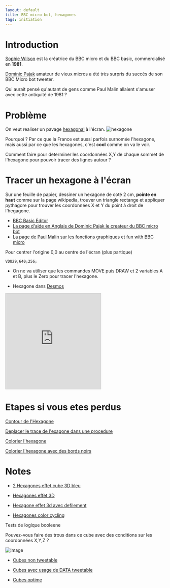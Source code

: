 ```yaml
---
layout: default
title: BBC micro bot, hexagones
tags: initiation
---
```

# Introduction

[Sophie Wilson](https://fr.wikipedia.org/wiki/Sophie_Wilson) est la créatrice du BBC micro et du BBC basic, commercialisé en **1981**.

[Dominic Pajak](https://www.bbcmicrobot.com/learn/index.html) amateur de vieux micros a été très surpris du succès de son BBC Micro bot tweeter. 

Qui aurait pensé qu'autant de gens comme Paul Malin allaient s'amuser avec cette antiquité de 1981 ?

# Problème

On veut realiser un pavage [hexagonal](https://fr.wikipedia.org/wiki/Hexagone) à l'écran.
![hexagone](https://upload.wikimedia.org/wikipedia/commons/thumb/3/38/Regular_polygon_6_annotated.svg/langfr-280px-Regular_polygon_6_annotated.svg.png)

Pourquoi ? Par ce que la France est aussi parfois surnomée l'hexagone, mais aussi par ce que les hexagones, c'est **cool** comme on va le voir.

Comment faire pour determiner les coordonnées X,Y de chaque sommet de l'hexagone pour pouvoir tracer des lignes autour ?

# Tracer un hexagone à l'écran

Sur une feuille de papier, dessiner un hexagone de coté 2 cm, **pointe en haut** comme sur la page wikipedia, trouver un triangle rectange et appliquer pythagore pour trouver les coordonnées X et Y du point à droit de l'hegagone.

- [BBC Basic Editor](https://bbcmic.ro/)
- [La page d'aide en Anglais de Dominic Pajak le createur du BBC micro bot](https://www.bbcmicrobot.com/learn/index.html)
- [La page de Paul Malin sur les fonctions graphiques](https://blog.mousefingers.com/post/bbc/bbc_reference/) et [fun with BBC micro](https://blog.mousefingers.com/post/bbc/bbc_bbcmicrobot/)


Pour centrer l'origine 0,0 au centre de l'écran (plus partique)
```basic
VDU29,640;256;
```

- On ne va utiliser que les commandes MOVE puis DRAW et 2 variables A et B, plus le Zero pour tracer l'hexagone.

- Hexagone dans [Desmos](https://www.desmos.com/calculator/4rtvzometl)

 <iframe src="https://www.desmos.com/calculator/4rtvzometl?embed" width="300px" height="300px" style="border: 1px solid #ccc" frameborder=0></iframe>

# Etapes si vous etes perdus

[Contour de l'Hexagone](https://bbcmic.ro/#%7B%22v%22%3A1%2C%22program%22%3A%22MODE0%5CnVDU29%2C640%3B512%3B%5CnS%3D128%5CnA%3DS*SQR%283%29%5CnB%3DS%5CnMOVE%20A%2C-B%5CnDRAW%20A%2CB%5CnDRAW%200%2CA%5CnDRAW%20-A%2CB%5CnDRAW%20-A%2CB%5CnDRAW%20-A%2C-B%5CnDRAW%200%2C-A%5CnDRAW%20A%2C-B%5Cn%22%7D) 

[Deplacer le trace de l'exagone dans une procedure](https://bbcmic.ro/#%7B%22v%22%3A1%2C%22program%22%3A%22MODE0%5CnVDU29%2C640%3B512%3B%5CnS%3D128%5CnA%3DS*SQR%283%29%5CnB%3DS%5CnPROCHEXA%5CnEND%5CnDEF%20PROCHEXA%5CnMOVE%20A%2C-B%5CnDRAW%20A%2CB%5CnDRAW%200%2CA%5CnDRAW%20-A%2CB%5CnDRAW%20-A%2CB%5CnDRAW%20-A%2C-B%5CnDRAW%200%2C-A%5CnDRAW%20A%2C-B%5CnENDPROC%5Cn%22%7D)

[Colorier l'hexagone](https://bbcmic.ro/#%7B%22v%22%3A1%2C%22program%22%3A%22MODE2%5CnVDU29%2C640%3B512%3B%5CnS%3D128%5CnA%3DS*SQR%283%29%5CnA%3D2*S%5CnB%3DS%5CnPROCHEXA%5CnEND%5CnDEF%20PROCHEXA%5CnPROCTRI%28A%2C-B%2CA%2CB%2C2%29%5CnPROCTRI%28A%2CB%2C0%2CA%2C3%29%5CnPROCTRI%280%2CA%2C-A%2CB%2C4%29%5CnPROCTRI%28-A%2CB%2C-A%2C-B%2C5%29%5CnPROCTRI%28-A%2C-B%2C0%2C-A%2C6%29%5CnPROCTRI%280%2C-A%2CA%2C-B%2C7%29%5CnENDPROC%5CnDEF%20PROCTRI%28X1%2CY1%2CX2%2CY2%2CC%29%5CnGCOL%200%2CC%5CnMOVE%200%2C0%20%3A%20MOVE%20X1%2CY1%20%3A%20PLOT%2085%2CX2%2CY2%5CnENDPROC%5Cn%22%7D)

[Colorier l'hexagone avec des bords noirs](https://bbcmic.ro/#%7B%22v%22%3A1%2C%22program%22%3A%22MODE2%5CnVDU29%2C640%3B512%3B%5CnS%3D64%5CnA%3DS*SQR%283%29%5CnA%3D2*S%5CnB%3DS%5CnPROCHEXA%5CnEND%5CnDEF%20PROCHEXA%5CnPROCTRI%28A%2C-B%2CA%2CB%2C2%29%5CnPROCTRI%28A%2CB%2C0%2CA%2C3%29%5CnPROCTRI%280%2CA%2C-A%2CB%2C4%29%5CnPROCTRI%28-A%2CB%2C-A%2C-B%2C5%29%5CnPROCTRI%28-A%2C-B%2C0%2C-A%2C6%29%5CnPROCTRI%280%2C-A%2CA%2C-B%2C7%29%5CnENDPROC%5CnDEF%20PROCTRI%28X1%2CY1%2CX2%2CY2%2CC%29%5CnGCOL%200%2CC%5CnMOVE%200%2C0%20%3A%20MOVE%20X1%2CY1%20%3A%20PLOT%2085%2CX2%2CY2%5CnGCOL%200%2C0%5CnMOVE%200%2C0%20%3A%20DRAW%20X1%2CY1%20%3A%20DRAW%20X2%2CY2%20%3A%20DRAW%200%2C0%5CnENDPROC%5Cn%22%7D)

# Notes

- [2 Hexagones effet cube 3D bleu](https://bbcmic.ro/#%7B%22v%22%3A1%2C%22program%22%3A%22MODE2%5CnVDU29%2C640%3B512%3B%5CnS%3D64%5CnA%3DS*SQR%283%29%5CnA%3D2*S%5CnB%3DS%5CnPROCHEXA%5CnVDU29%2C640%2BA*2%3B512%3B%5CnPROCHEXA%5CnEND%5CnDEF%20PROCHEXA%5CnPROCTRI%28A%2C-B%2CA%2CB%2C6%29%5CnPROCTRI%28A%2CB%2C0%2CA%2C7%29%5CnPROCTRI%280%2CA%2C-A%2CB%2C7%29%5CnPROCTRI%28-A%2CB%2C-A%2C-B%2C4%29%5CnPROCTRI%28-A%2C-B%2C0%2C-A%2C4%29%5CnPROCTRI%280%2C-A%2CA%2C-B%2C6%29%5CnENDPROC%5CnDEF%20PROCTRI%28X1%2CY1%2CX2%2CY2%2CC%29%5CnGCOL%200%2CC%5CnMOVE%200%2C0%20%3A%20MOVE%20X1%2CY1%20%3A%20PLOT%2085%2CX2%2CY2%5CnENDPROC%5CnDEF%20PROCTRI2%28X1%2CY1%2CX2%2CY2%2CC%29%5CnGCOL%200%2C6%5CnMOVE%200%2C0%20%3A%20DRAW%20X1%2CY1%20%3A%20DRAW%20X2%2CY2%20%3A%20DRAW%200%2C0%5CnENDPROC%5Cn%22%7D)

- [Hexagones effet 3D](https://bbcmic.ro/#%7B%22v%22%3A1%2C%22program%22%3A%22MODE1%5CnC1%3D2%5CnC2%3D1%5CnC3%3D0%5CnVDU29%2C640%3B512%3B%5CnS%3D16%5CnA%3DS*SQR%283%29%5CnA%3D2*S%5CnB%3DS%5CnFOR%20J%3D0%20TO%2011*2%5CnFOR%20I%3D0%20TO%2010*2%5CnR%3DINT%28RND%281%29*2%29%5CnR%3DINT%281%2BCOS%280.6*%28I%2BJ%29%29%29%5CnVDU29%2CI*A*2%2B%28J%20MOD%202%29*S*2%3BJ*S*3%3B%5CnIF%20R%3D0%20THEN%20PROCHEXA%5CnIF%20R%3D1%20THEN%20PROCHEXA2%5CnNEXT%20I%5CnNEXT%20J%5CnEND%5CnDEF%20PROCHEXA%5CnPROCTRI%28A%2C-B%2CA%2CB%2CC3%29%5CnPROCTRI%28A%2CB%2C0%2CA%2CC1%29%5CnPROCTRI%280%2CA%2C-A%2CB%2CC1%29%5CnPROCTRI%28-A%2CB%2C-A%2C-B%2CC2%29%5CnPROCTRI%28-A%2C-B%2C0%2C-A%2CC2%29%5CnPROCTRI%280%2C-A%2CA%2C-B%2CC3%29%5CnGCOL%200%2CC1%5CnMOVE%20A%2CB%5CnDRAW%200%2CA%5CnDRAW%20-A%2CB%5CnDRAW%200%2C0%5CnDRAW%20A%2CB%5CnMOVE%200%2C0%5CnDRAW%20-A%2CB%5CnDRAW%20-A%2C-B%5CnDRAW%200%2C-A%5CnDRAW%200%2C0%5CnMOVE%200%2C0%5CnDRAW%200%2C-A%5CnDRAW%20A%2C-B%5CnDRAW%20A%2CB%5CnDRAW%200%2C0%5Cn%5CnENDPROC%5CnDEF%20PROCHEXA2%5CnPROCTRI%28A%2C-B%2CA%2CB%2CC2%29%5CnPROCTRI%28A%2CB%2C0%2CA%2CC2%29%5CnPROCTRI%280%2CA%2C-A%2CB%2CC3%29%5CnPROCTRI%28-A%2CB%2C-A%2C-B%2CC3%29%5CnPROCTRI%28-A%2C-B%2C0%2C-A%2CC1%29%5CnPROCTRI%280%2C-A%2CA%2C-B%2CC1%29%5CnGCOL%200%2CC1%5CnMOVE%200%2C0%5CnDRAW%20-A%2C-B%5CnDRAW%200%2C-A%5CnDRAW%20A%2C-B%5CnDRAW%200%2C0%5CnMOVE%200%2C0%5CnDRAW%20A%2C-B%5CnDRAW%20A%2CB%5CnDRAW%200%2CA%5CnDRAW%200%2C0%5CnMOVE%200%2C0%5CnDRAW%200%2CA%5CnDRAW%20-A%2CB%5CnDRAW%20-A%2C-B%5CnDRAW%200%2C0%5Cn%5CnENDPROC%5CnDEF%20PROCTRI%28X1%2CY1%2CX2%2CY2%2CC%29%5CnGCOL%200%2CC%5CnMOVE%200%2C0%20%3A%20MOVE%20X1%2CY1%20%3A%20PLOT%2085%2CX2%2CY2%5CnENDPROC%5Cn%22%7D)
- [Hexagone effet 3d avec defilement](https://bbcmic.ro/#%7B%22v%22%3A1%2C%22program%22%3A%22MODE1%5CnC1%3D2%5CnC2%3D1%5CnC3%3D0%5CnVDU29%2C640%3B512%3B%5CnVDU279%3B0%3B0%3B0%3B0%3B31%3B27%5Cn%5CnS%3D32%5CnA%3DS*SQR%283%29%5CnA%3D2*S%5CnB%3DS%5CnJ%3D0%5CnREPEAT%5CnJ%3DJ%2B1%5CnPRINT''%5CnFOR%20I%3D0%20TO%2010%5CnR%3DINT%28RND%281%29*2%29%5CnR%3DINT%281%2BCOS%280.6*%28I%2BJ%29%29%29%5CnVDU29%2CI*A*2%2B%28J%20MOD%202%29*S*2%3BS*3%3B%5CnIF%20R%3D0%20THEN%20PROCHEXA%5CnIF%20R%3D1%20THEN%20PROCHEXA2%5CnNEXT%20I%5CnUNTIL%200%5CnEND%5CnDEF%20PROCHEXA%5CnPROCTRI%28A%2C-B%2CA%2CB%2CC3%29%5CnPROCTRI%28A%2CB%2C0%2CA%2CC1%29%5CnPROCTRI%280%2CA%2C-A%2CB%2CC1%29%5CnPROCTRI%28-A%2CB%2C-A%2C-B%2CC2%29%5CnPROCTRI%28-A%2C-B%2C0%2C-A%2CC2%29%5CnPROCTRI%280%2C-A%2CA%2C-B%2CC3%29%5CnGCOL%200%2CC1%5CnMOVE%20A%2CB%5CnDRAW%200%2CA%5CnDRAW%20-A%2CB%5CnDRAW%200%2C0%5CnDRAW%20A%2CB%5CnMOVE%200%2C0%5CnDRAW%20-A%2CB%5CnDRAW%20-A%2C-B%5CnDRAW%200%2C-A%5CnDRAW%200%2C0%5CnMOVE%200%2C0%5CnDRAW%200%2C-A%5CnDRAW%20A%2C-B%5CnDRAW%20A%2CB%5CnDRAW%200%2C0%5Cn%5CnENDPROC%5CnDEF%20PROCHEXA2%5CnPROCTRI%28A%2C-B%2CA%2CB%2CC2%29%5CnPROCTRI%28A%2CB%2C0%2CA%2CC2%29%5CnPROCTRI%280%2CA%2C-A%2CB%2CC3%29%5CnPROCTRI%28-A%2CB%2C-A%2C-B%2CC3%29%5CnPROCTRI%28-A%2C-B%2C0%2C-A%2CC1%29%5CnPROCTRI%280%2C-A%2CA%2C-B%2CC1%29%5CnGCOL%200%2CC1%5CnMOVE%200%2C0%5CnDRAW%20-A%2C-B%5CnDRAW%200%2C-A%5CnDRAW%20A%2C-B%5CnDRAW%200%2C0%5CnMOVE%200%2C0%5CnDRAW%20A%2C-B%5CnDRAW%20A%2CB%5CnDRAW%200%2CA%5CnDRAW%200%2C0%5CnMOVE%200%2C0%5CnDRAW%200%2CA%5CnDRAW%20-A%2CB%5CnDRAW%20-A%2C-B%5CnDRAW%200%2C0%5Cn%5CnENDPROC%5CnDEF%20PROCTRI%28X1%2CY1%2CX2%2CY2%2CC%29%5CnGCOL%200%2CC%5CnMOVE%200%2C0%20%3A%20MOVE%20X1%2CY1%20%3A%20PLOT%2085%2CX2%2CY2%5CnENDPROC%5Cn%22%7D)

- [Hexagones color cycling](https://bbcmic.ro/#%7B%22v%22%3A1%2C%22program%22%3A%22MODE2%5CnS%3D64%5CnA%3DS*SQR%283%29%5CnA%3D2*S%5CnB%3DS%5CnFOR%20J%3D0%20TO%205%5CnFOR%20I%3D0%20TO%205%5CnVDU29%2CI*A*2%2B%28J%20MOD%202%29*S*2%3BJ*S*3%3B%5CnR%3DINT%28RND%281%29*15%29%5CnN%3D8%5CnFOR%20T%3D1%20TO%20N-1%5CnGCOL%200%2C1%2B%28%28T%2BR%29%20MOD%2015%29%5CnPROCHEXA%28T*A%2FN%2CT*B%2FN%29%5CnNEXT%20T%5CnNEXT%20I%5CnNEXT%20J%5CnPROCCYCLE%5CnEND%5CnDEF%20PROCHEXA%28A%2CB%29%5CnMOVE%20A%2C-B%5CnDRAW%20A%2CB%5CnDRAW%200%2CA%5CnDRAW%20-A%2CB%5CnDRAW%20-A%2CB%5CnDRAW%20-A%2C-B%5CnDRAW%200%2C-A%5CnDRAW%20A%2C-B%5CnENDPROC%5CnDEF%20PROCCYCLE%5CnK%3D1%20%3A%20REM%20logical%20colour%20to%20keep%20%5CnFOR%20Z%3D1%20TO%201000%5CnFOR%20L%3D1%20TO%2015%20%3A%20REM%20Only%20set%201-15%2C%20leave%200%20as%20black%5CnP%3D4%20%3A%20REM%20physical%20colour%20to%20set%5CnIF%20L%3DK%20THEN%20P%3D5%20%3A%20REM%20set%20physical%20colour%20to%20magenta%5CnVDU%2019%2CL%2CP%2C0%2C0%2C0%5CnNEXT%20L%5CnK%3DK%2B1%5CnIF%20K%3E15%20THEN%20K%3D1%5CnNEXT%20Z%5CnENDPROC%22%7D)

Tests de logique booleene

Pouvez-vous faire des trous dans ce cube avec des conditions sur les coordonnées X,Y,Z ?

![image](https://www.methodephysique.fr/coordonees_cartesiennes.jpg)

- [Cubes non tweetable](https://bbcmic.ro/#%7B%22v%22%3A1%2C%22program%22%3A%22MODE1%5CnVDU29%2C640%3B512%3B%5CnS%3D64%5CnA%3D2*S%5CnB%3DS%5CnFOR%20Z%3D-2%20TO%202%5CnFOR%20Y%3D-2%20TO%202%5CnFOR%20X%3D-2%20TO%202%5CnU%20%3D%20S*%28-2*X%20%2B%202*Y%29%5CnV%20%3D%20S*%28%20%20%20X%20%2B%20Y%20-%202*Z%29%5CnVDU29%2C640%2BU%3B512-V%3B%5CnIF%20%28ABS%28X%29%20%3D2%20OR%20ABS%28Y%29%20%3D2%29%20AND%20NOT%28X%3D2%20AND%20Y%3D0%29%20%20THEN%20PROCHEXA%5CnNEXT%5CnNEXT%5CnNEXT%20%5CnEND%5CnDEF%20PROCHEXA%5CnPROCTRI%28A%2C-B%2CA%2CB%2C1%29%5CnPROCTRI%28A%2CB%2C0%2CA%2C3%29%5CnPROCTRI%280%2CA%2C-A%2CB%2C3%29%5CnPROCTRI%28-A%2CB%2C-A%2C-B%2C2%29%5CnPROCTRI%28-A%2C-B%2C0%2C-A%2C2%29%5CnPROCTRI%280%2C-A%2CA%2C-B%2C1%29%5CnGCOL%200%2C0%5CnMOVE%20A%2CB%5CnDRAW%200%2CA%5CnDRAW%20-A%2CB%5CnDRAW%200%2C0%5CnDRAW%20A%2CB%5CnMOVE%200%2C0%5CnDRAW%20-A%2CB%5CnDRAW%20-A%2C-B%5CnDRAW%200%2C-A%5CnDRAW%200%2C0%5CnMOVE%200%2C0%5CnDRAW%200%2C-A%5CnDRAW%20A%2C-B%5CnDRAW%20A%2CB%5CnDRAW%200%2C0%5Cn%5CnENDPROC%5CnDEF%20PROCHEXA2%5CnPROCTRI%28A%2C-B%2CA%2CB%2CC2%29%5CnPROCTRI%28A%2CB%2C0%2CA%2CC2%29%5CnPROCTRI%280%2CA%2C-A%2CB%2CC3%29%5CnPROCTRI%28-A%2CB%2C-A%2C-B%2CC3%29%5CnPROCTRI%28-A%2C-B%2C0%2C-A%2CC1%29%5CnPROCTRI%280%2C-A%2CA%2C-B%2CC1%29%5CnGCOL%200%2CC1%5CnMOVE%200%2C0%5CnDRAW%20-A%2C-B%5CnDRAW%200%2C-A%5CnDRAW%20A%2C-B%5CnDRAW%200%2C0%5CnMOVE%200%2C0%5CnDRAW%20A%2C-B%5CnDRAW%20A%2CB%5CnDRAW%200%2CA%5CnDRAW%200%2C0%5CnMOVE%200%2C0%5CnDRAW%200%2CA%5CnDRAW%20-A%2CB%5CnDRAW%20-A%2C-B%5CnDRAW%200%2C0%5Cn%5CnENDPROC%5CnDEF%20PROCTRI%28X1%2CY1%2CX2%2CY2%2CC%29%5CnGCOL%200%2CC%5CnMOVE%200%2C0%20%3A%20MOVE%20X1%2CY1%20%3A%20PLOT%2085%2CX2%2CY2%5CnENDPROC%5Cn%22%7D)
- [Cubes avec usage de DATA tweetable](https://bbcmic.ro/#%7B%22v%22%3A1%2C%22program%22%3A%22%C3%AB1%5CnS%3D64%5Cn%C3%A3%20Z%3D-2%C2%B82%5Cn%C3%A3%20Y%3D-2%C2%B82%5Cn%C3%A3%20X%3D-2%C2%B82%5CnU%3DS*%28-2*X%2B2*Y%29%5CnV%3DS*%28X%2BY-2*Z%29%5Cn%C3%AF29%2C640%2BU%3B512-V%3B%5Cn%C3%A7%20X*X%2BY*Y%3D4%C6%84Z*Z%2BY*Y%3D4%C6%84X*X%2BZ*Z%3D4%C6%8C%C3%B2C%5Cn%C3%AD%5Cn%C3%AD%5Cn%C3%AD%20%5Cn%C3%A0%5Cn%C3%9D%C3%B2C%5Cn%C3%B7%5Cn%C3%A3%20I%3D0%C2%B85%3A%C3%B3A%25%2CB%25%2CC%25%2CD%25%3A%C3%A60%2CI%20%C6%812%2B1%5Cn%C3%AC0%2C0%5Cn%C3%ACS*A%25%2CS*B%25%5Cn%C3%B085%2CS*C%25%2CS*D%25%5Cn%C3%AD%5Cn%C3%A60%2C0%5Cn%C3%B3A%25%2CB%25%5Cn%C3%ACA%25*S%2CB%25*S%5Cn%C3%A3I%3D1%C2%B811%5Cn%C3%B3A%25%2CB%25%5Cn%C3%9FA%25*S%2CB%25*S%5Cn%C3%AD%5Cn%C3%A1%5Cn%C3%9C%20-2%2C1%2C-2%2C-1%2C-2%2C-1%2C0%2C-2%2C0%2C-2%2C2%2C-1%2C2%2C-1%2C2%2C1%2C2%2C1%2C0%2C2%2C0%2C2%2C-2%2C1%5Cn%C3%9C%202%2C1%2C0%2C2%2C-2%2C1%2C0%2C0%2C-2%2C1%2C-2%2C-1%2C0%2C-2%2C0%2C0%2C0%2C-2%2C2%2C-1%2C2%2C1%2C0%2C0%22%7D)

- [Cubes optime](https://bbcmic.ro/#%7B%22v%22%3A1%2C%22program%22%3A%22%C3%AB1%5Cn%C3%AF19%2C3%2C2%2C0%2C0%2C0%5CnS%3D64%5Cn%C3%A3%20Z%3D-2%C2%B82%5Cn%C3%A3%20Y%3D-2%C2%B82%5Cn%C3%A3%20X%3D-2%C2%B82%5CnU%3DS*%282*Y-2*X%29%5CnV%3DS*%282*Z-X-Y%29%5Cn%C3%AF29%2C640%2BU%3B512%2BV%3B%5Cn%C3%A7%20X*X%2BY*Y%3D4%C6%84Z*Z%2BY*Y%3D4%C6%84X*X%2BZ*Z%3D4%C6%8C%C3%B2C%5Cn%C3%AD%5Cn%C3%AD%5Cn%C3%AD%20%5Cn%C3%A0%5Cn%C3%9D%C3%B2C%5Cn%C3%B7%5Cn%C3%B3A%25%2CB%25%5Cn%C3%A3I%3D0%C2%B85%5CnC%25%3DA%25%5CnD%25%3DB%25%5Cn%C3%B3A%25%2CB%25%5Cn%C3%A60%2CI%20%C6%812%2B1%5Cn%C3%AC0%2C0%5Cn%C3%ACS*A%25%2CS*B%25%5Cn%C3%B085%2CS*C%25%2CS*D%25%5Cn%C3%AD%5Cn%C3%A60%2C0%5Cn%C3%B3A%25%2CB%25%5Cn%C3%ACA%25*S%2CB%25*S%5Cn%C3%A3I%3D1%C2%B811%5Cn%C3%B3A%25%2CB%25%5Cn%C3%9FA%25*S%2CB%25*S%5Cn%C3%AD%5Cn%C3%A1%5Cn%C3%9C%20-2%2C1%2C-2%2C-1%2C0%2C-2%2C2%2C-1%2C2%2C1%2C0%2C2%2C-2%2C1%5Cn%C3%9C%202%2C1%2C0%2C2%2C-2%2C1%2C0%2C0%2C-2%2C1%2C-2%2C-1%2C0%2C-2%2C0%2C0%2C0%2C-2%2C2%2C-1%2C2%2C1%2C0%2C0%22%7D)
